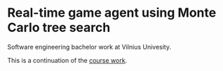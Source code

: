 # Real-time game agent using Monte Carlo tree search

Software engineering bachelor work at Vilnius Univesity.

This is a continuation of the [course work](https://github.com/BenasB/vu-kursinis).
